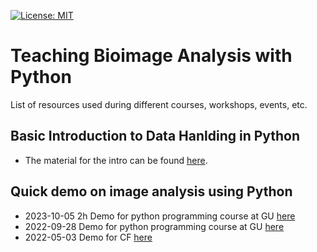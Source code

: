 [![License: MIT](https://img.shields.io/badge/License-MIT-yellow.svg)](https://opensource.org/licenses/MIT)

# Teaching Bioimage Analysis with Python

List of resources used during different courses, workshops, events, etc.

## Basic Introduction to Data Hanlding in Python

* The material for the intro can be found [here](./basic-data-handling).

## Quick demo on image analysis using Python

* 2023-10-05 2h Demo for python programming course at GU [here](./short-lectures-demos/pyBIAS_2h_231004/)
* 2022-09-28 Demo for python programming course at GU [here](./short-lectures-demos/quick_demo_220928/)
* 2022-05-03 Demo for CF [here](./short-lectures-demos/quick_demo_220503/)
